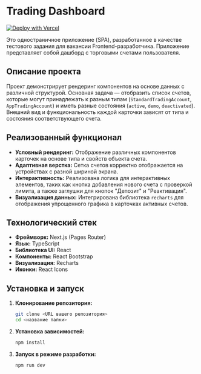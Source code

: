 # Trading Dashboard

[![Deploy with Vercel](https://vercel.com/button)](https://trading-dashboard-silk-theta.vercel.app/)

Это одностраничное приложение (SPA), разработанное в качестве тестового задания для вакансии Frontend-разработчика. Приложение представляет собой дашборд с торговыми счетами пользователя.

## Описание проекта

Проект демонстрирует рендеринг компонентов на основе данных с различной структурой. Основная задача — отобразить список счетов, которые могут принадлежать к разным типам (`StandardTradingAccount`, `AppTradingAccount`) и иметь разные состояния (`active`, `demo`, `deactivated`). Внешний вид и функциональность каждой карточки зависят от типа и состояния соответствующего счета.

## Реализованный функционал

*   **Условный рендеринг:** Отображение различных компонентов карточек на основе типа и свойств объекта счета.
*   **Адаптивная верстка:** Сетка счетов корректно отображается на устройствах с разной шириной экрана.
*   **Интерактивность:** Реализована логика для интерактивных элементов, таких как кнопка добавления нового счета с проверкой лимита, а также заглушки для кнопок "Депозит" и "Реактивация".
*   **Визуализация данных:** Интегрирована библиотека `recharts` для отображения упрощенного графика в карточках активных счетов.

## Технологический стек

*   **Фреймворк:** Next.js (Pages Router)
*   **Язык:** TypeScript
*   **Библиотека UI:** React
*   **Компоненты:** React Bootstrap
*   **Визуализация:** Recharts
*   **Иконки:** React Icons

## Установка и запуск

1.  **Клонирование репозитория:**
    ```bash
    git clone <URL вашего репозитория>
    cd <название папки>
    ```

2.  **Установка зависимостей:**
    ```bash
    npm install
    ```

3.  **Запуск в режиме разработки:**
    ```bash
    npm run dev
    ```

```
